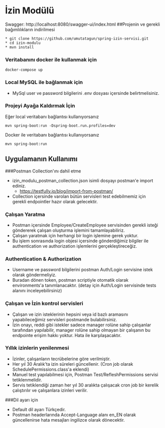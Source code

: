 # İzin Modülü

Swagger: http://localhost:8080/swagger-ui/index.html
##Projenin ve gerekli bağımlılıkların indirilmesi
```
* git clone https://github.com/umutatagun/spring-izin-servisi.git
* cd izin-modulu
* mvn install
```

### Veritabanını docker ile kullanmak için
```
docker-compose up
```

### Local MySQL ile bağlanmak için

* MySql user ve password bilgilerini .env dosyası içersinde belirtmelisiniz.


### Projeyi Ayağa Kaldırmak İçin
Eğer local veritabanı bağlantısı kullanıyorsanız
```
mvn spring-boot:run -Dspring-boot.run.profiles=dev
```
Docker ile veritabanı bağlantısı kullanıyorsanız
```
mvn spring-boot:run
```

## Uygulamanın Kullanımı

###Postman Collection'ını dahil etme
* izin_modulu_postman_collection.json isimli dosyayı postman'e import ediniz.
  * https://testfully.io/blog/import-from-postman/
* Collection içersinde varolan bütün servisleri test edebilmemiz için gerekli endpointler hazır olarak gelecektir.

### Çalışan Yaratma
* Postman içersinde Employee/CreateEmployee servisinden gerekli isteği göndererek çalışan oluşturma işlemini tamamlayabiliriz.
* Çalışan yaratmak için herhangi bir login işlemine gerek yoktur.
* Bu işlem sonrasında login objesi içersinde gönderdiğimiz bilgiler ile authentication ve authorization işlemlerini gerçekleştireceğiz.

### Authentication & Authorization
* Username ve password bilgilerini postman Auth/Login servisine istek olarak göndermeliyiz.
* Buradan dönen token, postman scriptiyle otomatik olarak environments'a tanımlanacaktır. (detay için Auth/Login servisinde tests alanını inceleyebilirsiniz)

### Çalışan ve İzin kontrol servisleri
* Çalışan ve izin isteklerinin hepsini veya id bazlı aramasını yapabileceğimiz servisleri postmande bulabilirsiniz.
* İzin onayı, reddi gibi istekler sadece manager rolüne sahip çalışanlar tarafından yapılabilir, manager rolüne sahip olmayan bir çalışanın bu endpointe erişim hakkı yoktur. Hata ile karşılaşacaktır.

### Yıllık izinlerin yenilenmesi
* İzinler, çalışanların tecrübelerine göre verilmiştir.
* Her yıl 30 Aralık'ta izin süreleri güncellenir. (Cron job olarak SchedulePermissions.class'a eklendi)
* Manuel test yapılabilmesi için, Postman Test/RefleshPermissions servisi tetiklenmelidir.
* Servis tetiklendiği zaman her yıl 30 aralıkta çalışacak cron job bir kerelik çalıştırılır ve çalışanlara izinleri verilir.

 
###Dil ayarı için
* Default dil ayarı Türkçedir. 
* Postman headerlarında Accept-Language alanı en_EN olarak güncellenirse hata mesajları ingilizce olarak dönecektir.












